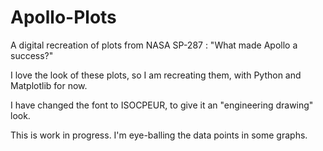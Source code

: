 # Apollo-Plots

A digital recreation of plots from NASA SP-287 : "What made Apollo a success?"

I love the look of these plots, so I am recreating them, with Python and Matplotlib for now.

I have changed the font to ISOCPEUR, to give it an "engineering drawing" look.

This is work in progress. I'm eye-balling the data points in some graphs.
